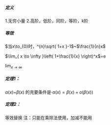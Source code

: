 ##### 定义
1.无穷小量
2.高阶，低阶，同阶，等阶，k阶

##### 等效
$当x\to_{0}时，^{n}\sqrt{ 1+x }-1$~$\frac{1}{n}x$

$\lim_{ x \to \infty }\left( 1+\frac{1}{x} \right)^x$=e

$\lim_{ x \to \infty }$
##### 定理1：

$\alpha(x)$~$\beta(x)$ 的充要条件是·$\alpha(x)=\beta(x)+o(\beta(x))$

##### 定理2：
等效替换
注：只能在乘除法使用，加减不能用